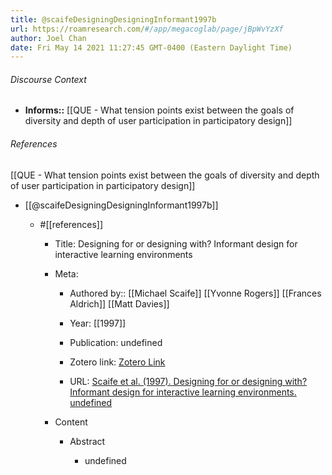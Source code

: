 ```yaml
---
title: @scaifeDesigningDesigningInformant1997b
url: https://roamresearch.com/#/app/megacoglab/page/jBpWvYzXf
author: Joel Chan
date: Fri May 14 2021 11:27:45 GMT-0400 (Eastern Daylight Time)
---
```




###### Discourse Context

- **Informs::** [[QUE - What tension points exist between the goals of diversity and depth of user participation in participatory design]]

###### References

[[QUE - What tension points exist between the goals of diversity and depth of user participation in participatory design]]

- [[@scaifeDesigningDesigningInformant1997b]]

    - #[[references]]

        - Title: Designing for or designing with? Informant design for interactive learning environments

        - Meta:

            - Authored by:: [[Michael Scaife]] [[Yvonne Rogers]] [[Frances Aldrich]] [[Matt Davies]]

            - Year: [[1997]]

            - Publication: undefined

            - Zotero link: [Zotero Link](zotero://select/items/7_28YQEA5G)

            - URL: [Scaife et al. (1997). Designing for or designing with? Informant design for interactive learning environments. undefined](https://doi.org/10.1145/258549.258789)

        - Content

            - Abstract

                - undefined
